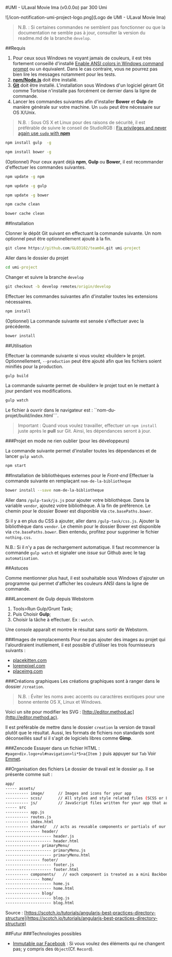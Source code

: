 #UMI - ULaval Movie Ima (v0.0.0α) par 300 Umi

![/icon-notification-umi-project-logo.png](Logo de UMI - ULaval Movie Ima)

>N.B. : Si certaines commandes ne semblent pas fonctionner ou que la documentation ne semble pas à jour, consulter la version du readme.md de la branche `develop`.

##Requis

1. Pour ceux sous Windows ne voyant jamais de couleurs, il est très fortement conseillé d'installé [Enable ANSI colors in Windows command prompt](https://www.liferay.com/fr/web/igor.spasic/blog/-/blogs/enable-ansi-colors-in-windows-command-prompt) ou un équivalent. Dans le cas contraire, vous ne pourrez pas bien lire les messages notamment pour les tests.
1. [**npm/Node.js**](http://nodejs.org) doit être installé.
1. [**Git**](http://git-scm.com/downloads) doit être installé. L'installation sous Windows d'un logiciel gérant Git comme Tortoise n'installe pas forcément ce dernier dans la ligne de commande.
1. Lancer les commandes suivantes afin d'installer **Bower** et **Gulp** de manière générale sur votre machine. Un `sudo` peut être nécessaire sur OS X/Unix.

>N.B. : Sous OS X et Linux pour des raisons de sécurité, il est préférable de suivre le conseil de StudioRGB : [Fix privileges and never again use `sudo` with **npm**](http://studiorgb.uk/fix-priviliges-and-never-again-use-sudo-with-npm/)

```bat
npm install gulp  -g
```
```bat
npm install bower -g
```

(Optionnel) Pour ceux ayant déjà **npm**, **Gulp** ou **Bower**, il est recommander d'effectuer les commandes suivantes.


```bat
npm update -g npm
```
```bat
npm update -g gulp
```
```bat
npm update -g bower
```

```bat
npm cache clean
```
```bat
bower cache clean
```

##Installation

Clonner le dépôt Git suivant en effectuant la commande suivante. Un nom optionnel peut être optionnellement ajouté à la fin.

```bat
git clone https://github.com/GLO3102/team04.git umi-project
```

Aller dans le dossier du projet

```bat
cd umi-project
```

Changer et suivre la branche `develop`

```bat
git checkout -b develop remotes/origin/develop
```

Effectuer les commandes suivantes afin d'installer toutes les extensions nécessaires.

```bat
npm install
```

(Optionnel) La commande suivante est sensée s'effectuer avec la précédente.

```bat
bower install
```

##Utilisation

Effectuer la commande suivante si vous voulez «builder» le projet. Optionnellement, `--production` peut être ajouté afin que les fichiers soient minifiés pour la production.

```bat
gulp build
```

La commande suivante permet de «builder» le projet tout en le mettant à jour pendant vos modifications.

```bat
gulp watch
```

Le fichier à ouvrir dans le navigateur est : ``nom-du-projet/build/index.html```.

>Important : Quand vous voulez travailler, effectuer un `npm install` juste après le **pull** sur Git. Ainsi, les dépendances seront à jour.

###Projet en mode ne rien oublier (pour les développeurs)

La commande suivante permet d'installer toutes les dépendances et de lancer `gulp watch`.

```bat
npm start
```

##Installation de bibliothèques externes pour le *Front-end*
Effectuer la commande suivante en remplaçant `nom-de-la-bibliotheque`
```bash
bower install --save nom-de-la-bibliotheque
```
Aller dans `/gulp-task/js.js` pour ajouter votre bibliothèque. Dans la variable `vendor`, ajoutez votre bibliothèque. À la fin de préférence. Le chemin pour le dossier Bower est disponible via `cte.basePaths.bower`.

Si il y a en plus du CSS à ajouter, aller dans `/gulp-task/css.js`. Ajouter la bibliothèque dans `vendor`. Le chemin pour le dossier Bower est disponible via `cte.basePaths.bower`. Bien entendu, profitez pour supprimer le fichier `nothing.css`.

N.B.: Si il n'y a pas de rechargement automatique. Il faut recommencer la commande `gulp watch` et signaler une *issue* sur Github avec le tag ```automatisation```.

##Astuces

Comme mentionner plus haut, il est souhaitable sous Windows d'ajouter un programme qui permet d'afficher les couleurs ANSI dans la ligne de commande. 

###Lancement de Gulp depuis Webstorm

1. Tools>Run Gulp/Grunt Task;
1. Puis Choisir **Gulp**;
1. Choisir la tâche à effectuer. Ex : `watch`.

Une console apparaît et montre le résultat sans sortir de Webstorm.

###Images de remplacements
Pour ne pas ajouter des images au projet qui l'alourdiraient inutilement, il est possible d'utiliser les trois fournisseurs suivants :

* [placekitten.com](http://placekitten.com)
* [lorempixel.com](http://lorempixel.com)
* [placeimg.com](https://placeimg.com)

###Créations graphiques
Les créations graphiques sont à ranger dans le dossier `/creation`.
>N.B. : Éviter les noms avec accents ou caractères exotiques pour une bonne entente OS X, Linux et Windows.

Voici un site pour modifier les SVG : [http://editor.method.ac](http://editor.method.ac).

Il est préférable de mettre dans le dossier `creation` la version de travail plutôt que le résultat. Aussi, les formats de fichiers non standards sont déconseillés sauf si il s'agit de logiciels libres comme **Gimp**.

###Zencode
Essayer dans un fichier HTML : ```#page>div.logo+ul#navigation>li*5>a{Item }``` puis appuyer sur `Tab`
Voir [Emmet](http://docs.emmet.io/abbreviations/).

##Organisation des fichiers
Le dossier de travail est le dossier `pp`. Il se présente comme suit :

```bash
app/
----- assets/
---------- image/      // Images and icons for your app
---------- scss/       // All styles and style related files (SCSS or LESS files)
---------- js/         // JavaScript files written for your app that are not for backbone
----- src
---------- app.js
---------- routes.js
---------- index.html
---------- shared/   // acts as reusable components or partials of our site
--------------- header/
-------------------- header.js
-------------------- header.html
--------------- primaryMenu/
-------------------- primaryMenu.js
-------------------- primaryMenu.html
--------------- footer/
-------------------- footer.js
-------------------- footer.html
---------- components/   // each component is treated as a mini Backbone app
--------------- home/
-------------------- home.js
-------------------- home.html
--------------- blog/
-------------------- blog.js
-------------------- blog.html
```

Source : [https://scotch.io/tutorials/angularjs-best-practices-directory-structure](https://scotch.io/tutorials/angularjs-best-practices-directory-structure)


##Futur
###Technologies possibles
* [Immutable par Facebook](http://facebook.github.io/immutable-js/) : Si vous voulez des éléments qui ne changent pas; y compris des `Object`(Cf. `Record`).
